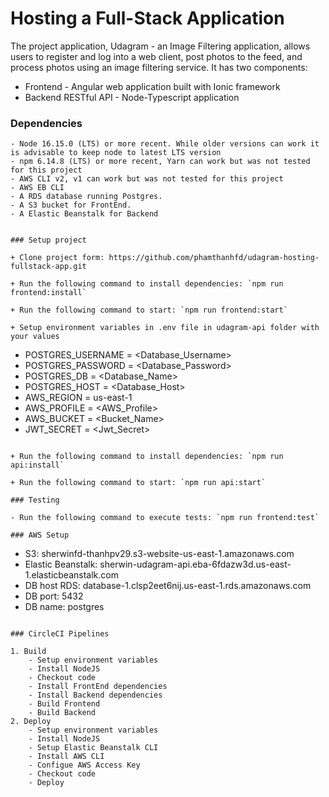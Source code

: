 # Hosting a Full-Stack Application

The project application, Udagram - an Image Filtering application, allows users to register and log into a web client, post photos to the feed, and process photos using an image filtering service. It has two components:

- Frontend - Angular web application built with Ionic framework
- Backend RESTful API - Node-Typescript application

### Dependencies

```
- Node 16.15.0 (LTS) or more recent. While older versions can work it is advisable to keep node to latest LTS version
- npm 6.14.8 (LTS) or more recent, Yarn can work but was not tested for this project
- AWS CLI v2, v1 can work but was not tested for this project
- AWS EB CLI
- A RDS database running Postgres.
- A S3 bucket for FrontEnd.
- A Elastic Beanstalk for Backend


### Setup project

+ Clone project form: https://github.com/phamthanhfd/udagram-hosting-fullstack-app.git

+ Run the following command to install dependencies: `npm run frontend:install`

+ Run the following command to start: `npm run frontend:start`

+ Setup environment variables in .env file in udagram-api folder with your values
```

- POSTGRES_USERNAME = <Database_Username>
- POSTGRES_PASSWORD = <Database_Password>
- POSTGRES_DB = <Database_Name>
- POSTGRES_HOST = <Database_Host>
- AWS_REGION = us-east-1
- AWS_PROFILE = <AWS_Profile>
- AWS_BUCKET = <Bucket_Name>
- JWT_SECRET = <Jwt_Secret>

```

+ Run the following command to install dependencies: `npm run api:install`

+ Run the following command to start: `npm run api:start`

### Testing

- Run the following command to execute tests: `npm run frontend:test`

### AWS Setup
```

- S3: sherwinfd-thanhpv29.s3-website-us-east-1.amazonaws.com
- Elastic Beanstalk: sherwin-udagram-api.eba-6fdazw3d.us-east-1.elasticbeanstalk.com
- DB host RDS: database-1.clsp2eet6nij.us-east-1.rds.amazonaws.com
- DB port: 5432
- DB name: postgres

```

### CircleCI Pipelines

1. Build
    - Setup environment variables
    - Install NodeJS
    - Checkout code
    - Install FrontEnd dependencies
    - Install Backend dependencies
    - Build Frontend
    - Build Backend
2. Deploy
    - Setup environment variables
    - Install NodeJS
    - Setup Elastic Beanstalk CLI
    - Install AWS CLI
    - Configue AWS Access Key
    - Checkout code
    - Deploy
```
